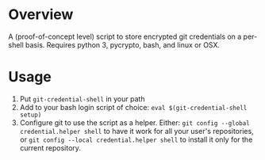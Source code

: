 # Overview

A (proof-of-concept level) script to store encrypted git credentials on a
per-shell basis. Requires python 3, pycrypto, bash, and linux or OSX.

# Usage

1. Put `git-credential-shell` in your path
2. Add to your bash login script of choice:
   `eval $(git-credential-shell setup)`
3. Configure git to use the script as a helper. Either:
   `git config --global credential.helper shell`
   to have it work for all your user's repositories, or
   `git config --local credential.helper shell`
   to install it only for the current repository.





